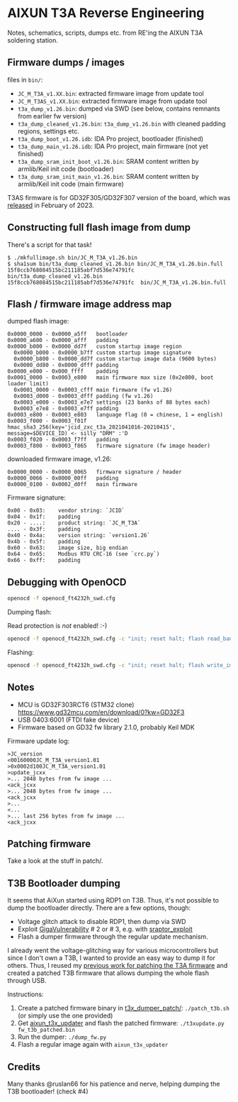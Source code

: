 # AIXUN T3A Reverse Engineering

Notes, schematics, scripts, dumps etc. from RE'ing the AIXUN T3A soldering station.

## Firmware dumps / images

files in `bin/`:

- `JC_M_T3A_v1.XX.bin`: extracted firmware image from update tool
- `JC_M_T3AS_v1.XX.bin`: extracted firmware image from update tool
- `t3a_dump_v1.26.bin`: dumped via SWD (see below, contains remnants from earlier fw version)
- `t3a_dump_cleaned_v1.26.bin`: `t3a_dump_v1.26.bin` with cleaned padding regions, settings etc.
- `t3a_dump_boot_v1.26.idb`: IDA Pro project, bootloader (finished)
- `t3a_dump_main_v1.26.idb`: IDA Pro project, main firmware (not yet finished)
- `t3a_dump_sram_init_boot_v1.26.bin`: SRAM content written by armlib/Keil init code (bootloader)
- `t3a_dump_sram_init_main_v1.26.bin`: SRAM content written by armlib/Keil init code (main firmware)

T3AS firmware is for GD32F305/GD32F307 version of the board, which was [released](https://www.aixuntech.com/newsinfo/aixun-new-product-launch-t3as-allinone-200w-soldering-station/) in February of 2023.

## Constructing full flash image from dump


There's a script for that task!

```
$ ./mkfullimage.sh bin/JC_M_T3A_v1.26.bin
$ sha1sum bin/t3a_dump_cleaned_v1.26.bin bin/JC_M_T3A_v1.26.bin.full
15f8ccb768084515bc211185abf7d536e74791fc  bin/t3a_dump_cleaned_v1.26.bin
15f8ccb768084515bc211185abf7d536e74791fc  bin/JC_M_T3A_v1.26.bin.full
```

## Flash / firmware image address map

dumped flash image:

```
0x0000_0000 - 0x0000_a5ff	bootloader
0x0000_a600 - 0x0000_afff	padding
0x0000_b000 - 0x0000_dd7f	custom startup image region
  0x0000_b000 - 0x0000_b7ff	custom startup image signature
  0x0000_b800 - 0x0000_dd7f	custom startup image data (9600 bytes)
  0x0000_dd80 - 0x0000_dfff	padding
0x0000_e000 - 0x000_ffff	padding
0x0001_0000 - 0x0003_e800	main firmware max size (0x2e800, boot loader limit)
  0x0001_0000 - 0x0003_cfff	main firmware (fw v1.26)
  0x0003_d000 - 0x0003_dfff	padding (fw v1.26)
  0x0003_e000 - 0x0003_e7e7	settings (23 banks of 88 bytes each)
  0x0003_e7e8 - 0x0003_e7ff	padding
0x0003_e800 - 0x0003_e803	language flag (0 = chinese, 1 = english)
0x0003_f000 - 0x0003_f01f	hmac_sha3_256(key='jcid_zxc_t3a_2021041016-20210415', message=$DEVICE_ID) <- silly "DRM" :'D
0x0003_f020 - 0x0003_f7ff	padding
0x0003_f800 - 0x0003_f865	firmware signature (fw image header)
```

downloaded firmware image, v1.26:

```
0x0000_0000 - 0x0000_0065	firmware signature / header
0x0000_0066 - 0x0000_00ff	padding
0x0000_0100 - 0x0002_d0ff	main firmware
```

Firmware signature:

```
0x00 - 0x03:	vendor string: `JCID`
0x04 - 0x1f:	padding
0x20 - ....:	product string: `JC_M_T3A`
.... - 0x3f:	padding
0x40 - 0x4a:	version string: `version1.26`
0x4b - 0x5f:	padding
0x60 - 0x63:	image size, big endian
0x64 - 0x65:	Modbus RTU CRC-16 (see `crc.py`)
0x66 - 0xff:	padding
```

## Debugging with OpenOCD

```sh
openocd -f openocd_ft4232h_swd.cfg
```

Dumping flash:

Read protection is *not* enabled! :-)

```sh
openocd -f openocd_ft4232h_swd.cfg -c "init; reset halt; flash read_bank 0 firmware_dump.bin 0 0x40000; exit"
```

Flashing:

```sh
openocd -f openocd_ft4232h_swd.cfg -c "init; reset halt; flash write_image erase firmware.bin 0x08000000; reset run; exit"
```

## Notes

- MCU is GD32F303RCT6 (STM32 clone) https://www.gd32mcu.com/en/download/0?kw=GD32F3
- USB 0403:6001 (FTDI fake device)
- Firmware based on GD32 fw library 2.1.0, probably Keil MDK

Firmware update log:

```
>JC_version
<00160000JC_M_T3A_version1.01
>0x0002d100JC_M_T3A_version1.01
>update_jcxx
>... 2048 bytes from fw image ...
<ack_jcxx
>... 2048 bytes from fw image ...
<ack_jcxx
>...
<...
>... last 256 bytes from fw image ...
<ack_jcxx
```

## Patching firmware

Take a look at the stuff in patch/.

## T3B Bootloader dumping

It seems that AiXun started using RDP1 on T3B. Thus, it's not possible to dump the bootloader directly. There are a few options, though:
- Voltage glitch attack to disable RDP1, then dump via SWD
- Exploit [GigaVulnerability](https://a1exdandy.me/slides/offzone2023-gd32.pdf) # 2 or # 3, e.g. with [sraptor_exploit](https://github.com/darkspr1te/sraptor_exploit)
- Flash a dumper firmware through the regular update mechanism.

I already went the voltage-glitching way for various microcontrollers but since I don't own a T3B, I wanted to provide an easy way to dump it for others.
Thus, I reused my [previous work for patching the T3A firmware](patch/) and created a patched T3B firmware that allows dumping the whole flash through USB.

Instructions:
1. Create a patched firmware binary in [t3x_dumper_patch/](t3b_dumper_patch/): `./patch_t3b.sh` (or simply use the one provided)
2. Get [aixun_t3x_updater](https://github.com/c0d3z3r0/aixun_t3x_updater) and flash the patched firmware: `./t3xupdate.py fw_t3b_patched.bin`
3. Run the dumper: `./dump_fw.py`
4. Flash a regular image again with `aixun_t3x_updater`

## Credits

Many thanks @ruslan66 for his patience and nerve, helping dumping the T3B bootloader! (check #4)
